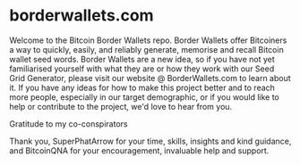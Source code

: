 # borderwallets.com
Welcome to the Bitcoin Border Wallets repo.
Border Wallets offer Bitcoiners a way to quickly, easily, and reliably generate, memorise and recall Bitcoin wallet seed words.
Border Wallets are a new idea, so if you have not yet familiarised yourself with what they are or how they work with our Seed Grid Generator,
please visit our website @ BorderWallets.com to learn about it.
If you have any ideas for how to make this project better and to reach more people, especially in our target demographic,
or if you would like to help or contribute to the project, we'd love to hear from you.


Gratitude to my co-conspirators

Thank you, SuperPhatArrow for your time, skills, insights and kind guidance, and BitcoinQNA for your encouragement, invaluable help and support. 
